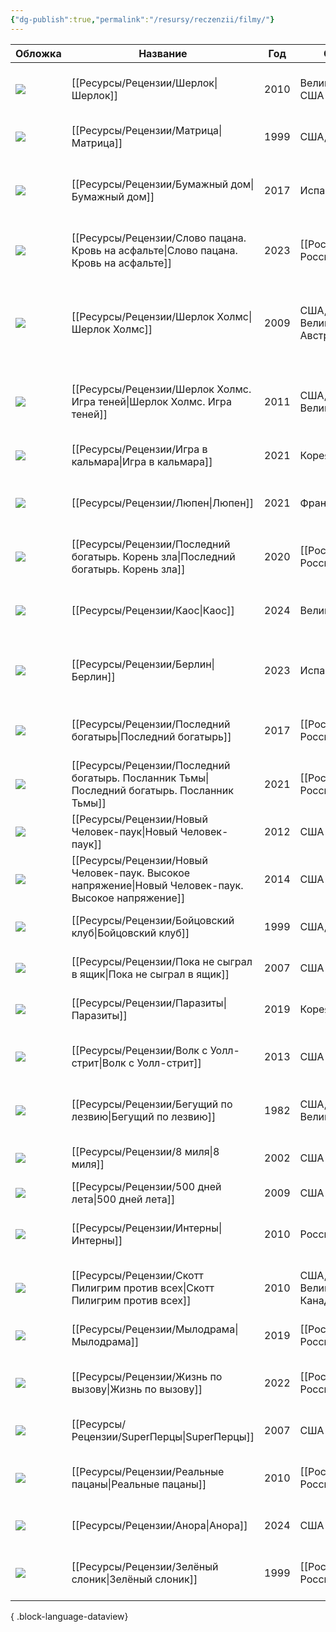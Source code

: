 ```yaml
---
{"dg-publish":true,"permalink":"/resursy/reczenzii/filmy/"}
---
```


| Обложка                                                                                                     | Название                                   | Год  | Страна                                   | Жанр                                                             | Режиссер                                     | Просмотрено | Рейтинг | Оценка | Продолжительность |
| ----------------------------------------------------------------------------------------------------------- | ------------------------------------------ | ---- | ---------------------------------------- | ---------------------------------------------------------------- | -------------------------------------------- | ----------- | ------- | ------ | ----------------- |
| ![](https://image.openmoviedb.com/kinopoisk-images/1629390/f28c1ea2-47b0-49d5-b11c-9608744f0233/orig)       | [[Ресурсы/Рецензии/Шерлок\|Шерлок]]                                 | 2010 | Великобритания, США                      | Криминал, Детектив, Драма, Боевик                                | [[Пол Макгиган\|Пол Макгиган]]               | ✅           | 8.854   | \-     | \-                |
| ![](https://image.openmoviedb.com/kinopoisk-images/4774061/cf1970bc-3f08-4e0e-a095-2fb57c3aa7c6/orig)       | [[Ресурсы/Рецензии/Матрица\|Матрица]]                                | 1999 | США, Австралия                           | Фантастика, Боевик                                               | [[Лана Вачовски\|Лана Вачовски]]             | ✅           | 8.498   | \-     | 136               |
| ![](https://image.openmoviedb.com/kinopoisk-images/6201401/8472ca52-2751-4bbe-9a08-8a1be75f93d5/orig)       | [[Ресурсы/Рецензии/Бумажный дом\|Бумажный дом]]                           | 2017 | Испания                                  | Боевик, Триллер, Драма, Криминал, Детектив                       | [[Хесус Кольменар\|Хесус Кольменар]]         | ✅           | 8.168   | \-     | 0                 |
| ![](https://image.openmoviedb.com/kinopoisk-images/10809116/b4b5b8c1-8e19-4d9f-9784-53f4c27a5954/orig)      | [[Ресурсы/Рецензии/Слово пацана. Кровь на асфальте\|Слово пацана. Кровь на асфальте]]        | 2023 | [[Россия\|Россия]]                       | Драма, Криминал                                                  | [[Жора Крыжовников\|Жора Крыжовников]]       | ✅           | 8.168   | \-     | 0                 |
| ![](https://image.openmoviedb.com/kinopoisk-images/1777765/244e2847-f426-4c60-86ba-34cde7db695f/orig)       | [[Ресурсы/Рецензии/Шерлок Холмс\|Шерлок Холмс]]                           | 2009 | США, Германия, Великобритания, Австралия | Боевик, Приключения, Триллер, Драма, Комедия, Криминал, Детектив | [[Гай Ричи\|Гай Ричи]]                       | ✅           | 8.062   | \-     | 128               |
| ![](https://image.openmoviedb.com/kinopoisk-images/1773646/27b4bcbe-4048-4362-8e40-b9b42e0ef1c2/orig)       | [[Ресурсы/Рецензии/Шерлок Холмс. Игра теней\|Шерлок Холмс. Игра теней]]               | 2011 | США, Великобритания                      | Боевик, Приключения, Триллер, Криминал, Детектив                 | [[Гай Ричи\|Гай Ричи]]                       | ✅           | 7.854   | \-     | 128               |
| ![](https://image.openmoviedb.com/kinopoisk-images/4716873/6587850d-8552-4199-9f0d-7163f02ba71b/orig)       | [[Ресурсы/Рецензии/Игра в кальмара\|Игра в кальмара]]                        | 2021 | Корея Южная                              | Триллер, Драма                                                   | [[Хван Дон-хёк\|Хван Дон-хёк]]               | ✅           | 7.658   | \-     | 0                 |
| ![](https://image.openmoviedb.com/kinopoisk-images/1629390/a7efcbb8-f953-4bf2-a700-2039ef3241a4/orig)       | [[Ресурсы/Рецензии/Люпен\|Люпен]]                                  | 2021 | Франция, США                             | Криминал, Детектив, Драма, Боевик                                | [[Людовик Бернард\|Людовик Бернард]]         | ✅           | 7.518   | \-     | 0                 |
| ![](https://image.openmoviedb.com/kinopoisk-images/10768063/643f3194-aec9-4c60-84c1-3ffd526ebd7c/orig)      | [[Ресурсы/Рецензии/Последний богатырь. Корень зла\|Последний богатырь. Корень зла]]         | 2020 | [[Россия\|Россия]]                       | Фэнтези, Комедия, Приключения, Семейный                          | [[Дмитрий Дьяченко\|Дмитрий Дьяченко]]       | ✅           | 7.452   | \-     | 121               |
| ![](https://image.openmoviedb.com/kinopoisk-images/9784475/08e69d2a-d657-4bfd-815d-7d95fcbe8094/orig)       | [[Ресурсы/Рецензии/Каос\|Каос]]                                   | 2024 | Великобритания                           | Фэнтези, Драма, Комедия                                          | [[Джорджи Бэнкс-Дэвис\|Джорджи Бэнкс-Дэвис]] | ✅           | 7.426   | \-     | 0                 |
| ![](https://image.openmoviedb.com/kinopoisk-images/10835644/03af80ab-966b-4cd2-a935-454f733bb3c8/orig)      | [[Ресурсы/Рецензии/Берлин\|Берлин]]                                 | 2023 | Испания                                  | Боевик, Триллер, Драма, Криминал, Детектив                       | [[Давид Баррокаль\|Давид Баррокаль]]         | ✅           | 7.36    | \-     | 0                 |
| ![](https://image.openmoviedb.com/kinopoisk-images/10768063/66f7e00a-10d6-478c-9f06-0c506183bee2/orig)      | [[Ресурсы/Рецензии/Последний богатырь\|Последний богатырь]]                     | 2017 | [[Россия\|Россия]]                       | Фэнтези, Комедия, Приключения, Семейный                          | [[Дмитрий Дьяченко\|Дмитрий Дьяченко]]       | ✅           | 7.218   | \-     | 114               |
| ![](https://image.openmoviedb.com/kinopoisk-images/1898899/40bffb9c-620f-437c-b4b3-233e16b12cbf/orig)       | [[Ресурсы/Рецензии/Последний богатырь. Посланник Тьмы\|Последний богатырь. Посланник Тьмы]]     | 2021 | [[Россия\|Россия]]                       | Фэнтези, Комедия, Приключения, Семейный                          | [[Дмитрий Дьяченко\|Дмитрий Дьяченко]]       | ✅           | 7.203   | \-     | 108               |
| ![](https://image.openmoviedb.com/kinopoisk-images/1704946/94bbf625-f375-4629-8345-2e9565c07d56/orig)       | [[Ресурсы/Рецензии/Новый Человек-паук\|Новый Человек-паук]]                     | 2012 | США                                      | Фантастика, Боевик, Приключения                                  | [[Марк Уэбб\|Марк Уэбб]]                     | ✅           | 6.935   | \-     | 131               |
| ![](https://image.openmoviedb.com/kinopoisk-images/1946459/6018c36f-464c-4933-8a83-1b07b90c4e4e/orig)       | [[Ресурсы/Рецензии/Новый Человек-паук. Высокое напряжение\|Новый Человек-паук. Высокое напряжение]] | 2014 | США                                      | Фантастика, Боевик, Приключения                                  | [[Марк Уэбб\|Марк Уэбб]]                     | ✅           | 6.728   | \-     | 142               |
| ![](https://image.openmoviedb.com/kinopoisk-images/4716873/85b585ea-410f-4d1c-aaa5-8d242756c2a4/orig)       | [[Ресурсы/Рецензии/Бойцовский клуб\|Бойцовский клуб]]                        | 1999 | США, Германия                            | Триллер, Драма, Криминал                                         | [[Дэвид Финчер\|Дэвид Финчер]]               | ❌           | 8.673   | \-     | 139               |
| ![](https://image.openmoviedb.com/kinopoisk-images/1600647/7155a924-ac60-4a34-8b0f-56dff6a012f6/orig)       | [[Ресурсы/Рецензии/Пока не сыграл в ящик\|Пока не сыграл в ящик]]                  | 2007 | США                                      | Драма, Комедия, Приключения                                      | [[Роб Райнер\|Роб Райнер]]                   | ❌           | 8.054   | \-     | 97                |
| ![](https://image.openmoviedb.com/kinopoisk-images/4303601/aae3a928-6465-4bed-9af4-16929a44fd79/orig)       | [[Ресурсы/Рецензии/Паразиты\|Паразиты]]                               | 2019 | Корея Южная                              | Драма, Триллер, Комедия                                          | [[Пон Джун-хо\|Пон Джун-хо]]                 | ❌           | 8.043   | \-     | 131               |
| ![](https://image.openmoviedb.com/kinopoisk-images/1946459/5c758ac0-7a5c-4f00-a94f-1be680a312fb/orig)       | [[Ресурсы/Рецензии/Волк с Уолл-стрит\|Волк с Уолл-стрит]]                      | 2013 | США                                      | Драма, Криминал, Биография, Комедия                              | [[Мартин Скорсезе\|Мартин Скорсезе]]         | ❌           | 8.033   | \-     | 180               |
| ![](https://image.openmoviedb.com/kinopoisk-images/1629390/ffa0729b-8587-47e8-b4de-3f8a2c61e218/orig)       | [[Ресурсы/Рецензии/Бегущий по лезвию\|Бегущий по лезвию]]                      | 1982 | США, Великобритания                      | Фантастика, Драма, Детектив, Боевик                              | [[Ридли Скотт\|Ридли Скотт]]                 | ❌           | 7.739   | \-     | 117               |
| ![](https://image.openmoviedb.com/kinopoisk-images/1704946/de906015-a4b2-4d32-ac60-2d09ba361363/orig)       | [[Ресурсы/Рецензии/8 миля\|8 миля]]                                 | 2002 | США                                      | Драма, Музыка                                                    | [[Кёртис Хэнсон\|Кёртис Хэнсон]]             | ❌           | 7.721   | \-     | 110               |
| ![](https://image.openmoviedb.com/kinopoisk-images/1898899/97e9d2eb-0aeb-4644-88f1-67eea45b6b2e/orig)       | [[Ресурсы/Рецензии/500 дней лета\|500 дней лета]]                          | 2009 | США                                      | Мелодрама, Комедия                                               | [[Марк Уэбб\|Марк Уэбб]]                     | ❌           | 7.643   | \-     | 95                |
| ![](https://image.openmoviedb.com/kinopoisk-images/10812607/6f902c58-7f03-470b-807b-a8ac75fdbb4b/orig)      | [[Ресурсы/Рецензии/Интерны\|Интерны]]                                | 2010 | Россия                                   | Комедия                                                          | [[Максим Пежемский\|Максим Пежемский]]       | ❌           | 7.411   | \-     | 0                 |
| ![](https://image.openmoviedb.com/kinopoisk-images/1629390/0c6d775a-f544-4367-a8d6-24ac7b81a0e6/orig)       | [[Ресурсы/Рецензии/Скотт Пилигрим против всех\|Скотт Пилигрим против всех]]             | 2010 | США, Великобритания, Канада, Япония      | Фэнтези, Боевик, Мелодрама, Комедия                              | [[Эдгар Райт\|Эдгар Райт]]                   | ❌           | 7.258   | \-     | 112               |
| ![](https://image.openmoviedb.com/kinopoisk-images/1946459/331e864f-6a29-45d3-952c-2ed4da7e8f8d/orig)       | [[Ресурсы/Рецензии/Мылодрама\|Мылодрама]]                              | 2019 | [[Россия\|Россия]]                       | Комедия                                                          | [[Илья Куликов\|Илья Куликов]]               | ❌           | 7.255   | \-     | 0                 |
| ![](https://image.openmoviedb.com/kinopoisk-images/1898899/e92272d8-771c-411e-8a25-b4253c9a7bae/orig)       | [[Ресурсы/Рецензии/Жизнь по вызову\|Жизнь по вызову]]                        | 2022 | [[Россия\|Россия]]                       | Драма                                                            | [[Сарик Андреасян\|Сарик Андреасян]]         | ❌           | 6.971   | \-     | 0                 |
| ![](https://image.openmoviedb.com/kinopoisk-images/4774061/76cdf696-135e-43ea-93a2-c93a8ed30a51/orig)       | [[Ресурсы/Рецензии/SuperПерцы\|SuperПерцы]]                             | 2007 | США                                      | Комедия                                                          | [[Грег Моттола\|Грег Моттола]]               | ❌           | 6.938   | \-     | 113               |
| ![](https://avatars.mds.yandex.net/get-kinopoisk-image/10893610/03725f33-8fba-4501-b2b3-eedf82a686cb/3840x) | [[Ресурсы/Рецензии/Реальные пацаны\|Реальные пацаны]]                        | 2010 | [[Россия\|Россия]]                       | Комедия                                                          | [[Жанна Кадникова\|Жанна Кадникова]]         | ❌           | 6.765   | \-     | 0                 |
| ![](https://image.openmoviedb.com/kinopoisk-images/10953618/b7c8240b-e6e8-4b27-9d8e-0eada5dc50ac/orig)      | [[Ресурсы/Рецензии/Анора\|Анора]]                                  | 2024 | США                                      | Драма, Мелодрама, Комедия                                        | [[Шон Бэйкер\|Шон Бэйкер]]                   | ❌           | 6.485   | \-     | 139               |
| ![](https://image.openmoviedb.com/kinopoisk-images/1600647/acb20d4a-57e2-4ac2-8c89-e550958d65a1/orig)       | [[Ресурсы/Рецензии/Зелёный слоник\|Зелёный слоник]]                         | 1999 | [[Россия\|Россия]]                       | Ужасы, Триллер                                                   | [[Светлана Баскова\|Светлана Баскова]]       | ❌           | 5.652   | \-     | 86                |

{ .block-language-dataview}
 